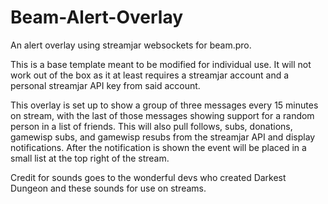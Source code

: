 # Beam-Alert-Overlay
An alert overlay using streamjar websockets for beam.pro.

This is a base template meant to be modified for individual use. It will not work out of the box as it at least requires a streamjar account and a personal streamjar API key from said account.

This overlay is set up to show a group of three messages every 15 minutes on stream, with the last of those messages showing support for a random person in a list of friends. This will also pull follows, subs, donations, gamewisp subs, and gamewisp resubs from the streamjar API and display notifications. After the notification is shown the event will be placed in a small list at the top right of the stream.

Credit for sounds goes to the wonderful devs who created Darkest Dungeon and these sounds for use on streams.
